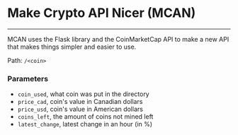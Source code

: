 # Make Crypto API Nicer (MCAN)
***

MCAN uses the Flask library and the CoinMarketCap API to make a new API that makes things simpler and easier to use.

Path: `/<coin>`

### Parameters

- `coin_used`, what coin was put in the directory
- `price_cad`, coin's value in Canadian dollars
- `price_usd`, coin's value in American dollars
- `coins_left`, the amount of coins not mined left
- `latest_change`, latest change in an hour (in %)
